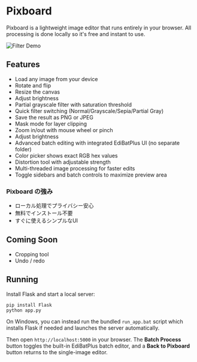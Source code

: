 # Pixboard

Pixboard is a lightweight image editor that runs entirely in your browser. All processing is done locally so it's free and instant to use.

![Filter Demo](docs/filter-demo.png)

## Features

- Load any image from your device
- Rotate and flip
- Resize the canvas
- Adjust brightness
- Partial grayscale filter with saturation threshold
- Quick filter switching (Normal/Grayscale/Sepia/Partial Gray)
- Save the result as PNG or JPEG
- Mask mode for layer clipping
- Zoom in/out with mouse wheel or pinch
- Adjust brightness
- Advanced batch editing with integrated EdiBatPlus UI (no separate folder)
- Color picker shows exact RGB hex values
- Distortion tool with adjustable strength
- Multi-threaded image processing for faster edits
- Toggle sidebars and batch controls to maximize preview area

### Pixboard の強み

- ローカル処理でプライバシー安心
- 無料でインストール不要
- すぐに使えるシンプルなUI

## Coming Soon

- Cropping tool
- Undo / redo
## Running

Install Flask and start a local server:

```
pip install Flask
python app.py
```

On Windows, you can instead run the bundled `run_app.bat` script which installs Flask if needed and launches the server automatically.

Then open `http://localhost:5000` in your browser. The **Batch Process** button toggles the built-in EdiBatPlus batch editor, and a **Back to Pixboard** button returns to the single-image editor.
